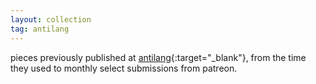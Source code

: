 ```yaml
---
layout: collection
tag: antilang
---
```


pieces previously published at [antilang](https://www.antilang.ca/){:target="_blank"}, from the time they used to monthly select submissions from patreon.
